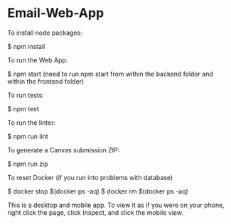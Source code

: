 # Email-Web-App

To install node packages:

  $ npm install

To run the Web App: 

  $ npm start
  (need to run npm start from within the backend folder and within the frontend folder)

To run tests: 

  $ npm test

To run the linter: 

  $ npm run lint

To generate a Canvas submission ZIP: 

  $ npm run zip
  
To reset Docker (if you run into problems with database)

  $ docker stop $(docker ps -aq)
  $ docker rm $(docker ps -aq)
  
This is a desktop and mobile app. To view it as if you were on your phone, right click the page, click Inspect, and click the mobile view.
